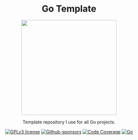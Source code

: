 <div align="center">

# Go Template

<img src="https://github.com/sapph2c/assets/blob/main/assets/gopher.png" width=auto height=300px></img>

Template repository I use for all Go projects.


<a href="https://github.com/sapph2c/README/blob/main/LICENSE">[![GPLv3 license](https://img.shields.io/badge/License-GPLv3-green.svg?style=for-the-badge&logo=gnu&logoColor=white)](/LICENSE)</a>
<a href="https://github.com/sponsors/sapph2c">![Github-sponsors](https://img.shields.io/badge/sponsor-pink?style=for-the-badge&logo=GitHub-Sponsors&logoColor=#EA4AAA)</a>
<a href="">![Code Coverage](https://img.shields.io/codecov/c/github/sapph2c/go-template?token=B7WZM8O0MR&style=for-the-badge&logo=codecov)</a>
<a href="">![Go](https://img.shields.io/badge/Go-00ADD8?style=for-the-badge&logo=go&logoColor=white)</a>

</div>